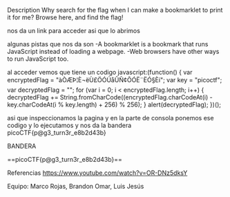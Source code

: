 Description
Why search for the flag when I can make a bookmarklet to print it for me?
Browse here, and find the flag!


nos da un link para acceder asi que lo abrimos

algunas pistas que nos da son 
-A bookmarklet is a bookmark that runs JavaScript instead of loading a webpage.
-Web browsers have other ways to run JavaScript too.


al acceder vemos que tiene un codigo 
  javascript:(function() {
            var encryptedFlag = "àÒÆÞ¦È¬ëÙ£ÖÓÚåÛÑ¢ÕÓË¨ËÓ§Èí";
            var key = "picoctf";
            var decryptedFlag = "";
            for (var i = 0; i < encryptedFlag.length; i++) {
                decryptedFlag += String.fromCharCode((encryptedFlag.charCodeAt(i) - key.charCodeAt(i % key.length) + 256) % 256);
            }
            alert(decryptedFlag);
        })();

asi que inspeccionamos la pagina
y en la parte de consola ponemos ese codigo y lo ejecutamos 
y nos da la bandera
picoCTF{p@g3_turn3r_e8b2d43b}


BANDERA

==picoCTF{p@g3_turn3r_e8b2d43b}==



Referencias
https://www.youtube.com/watch?v=OR-DNz5dksY

Equipo: Marco Rojas, Brandon Omar, Luis Jesús 
